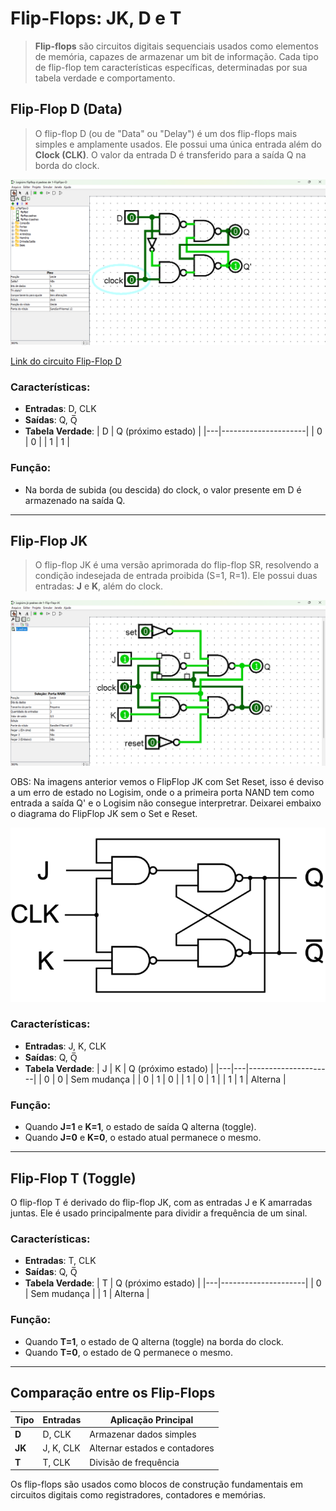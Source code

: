 # Flip-Flops: JK, D e T

>**Flip-flops** são circuitos digitais sequenciais usados como elementos de memória, capazes de armazenar um bit de informação. Cada tipo de flip-flop tem características específicas, determinadas por sua tabela verdade e comportamento.

## Flip-Flop D (Data)
>O flip-flop D (ou de "Data" ou "Delay") é um dos flip-flops mais simples e amplamente usados. Ele possui uma única entrada além do **Clock (CLK)**. O valor da entrada D é transferido para a saída Q na borda do clock.

![FlipFlop D Logisim](./Imagens/FLIPFLOP_D.png)

[Link do circuito Flip-Flop D](./1-FlipFlpo-D.circ)

### Características:
- **Entradas**: D, CLK
- **Saídas**: Q, Q̅
- **Tabela Verdade**:
  | D | Q (próximo estado) |
  |---|---------------------|
  | 0 | 0                   |
  | 1 | 1                   |

### Função:
- Na borda de subida (ou descida) do clock, o valor presente em D é armazenado na saída Q.

---

## Flip-Flop JK
>O flip-flop JK é uma versão aprimorada do flip-flop SR, resolvendo a condição indesejada de entrada proibida (S=1, R=1). Ele possui duas entradas: **J** e **K**, além do clock.

![FlipFlop JK](./Imagens/FLIPFLOP_JK.png)


OBS: Na imagens anterior vemos o FlipFlop JK com Set Reset, isso é deviso a um erro de estado no Logisim, onde o a primeira porta NAND tem como entrada a saída Q' e o Logisim não consegue interpretrar. Deixarei embaixo o diagrama do FlipFlop JK sem o Set e Reset.

![FlipFlop sem Set e Reset](./Imagens/FLIPFLOP_JK_SEM_SET_RESET.png)

### Características:
- **Entradas**: J, K, CLK
- **Saídas**: Q, Q̅
- **Tabela Verdade**:
  | J | K | Q (próximo estado) |
  |---|---|---------------------|
  | 0 | 0 | Sem mudança         |
  | 0 | 1 | 0                   |
  | 1 | 0 | 1                   |
  | 1 | 1 | Alterna             |

### Função:
- Quando **J=1** e **K=1**, o estado de saída Q alterna (toggle).
- Quando **J=0** e **K=0**, o estado atual permanece o mesmo.

---

## Flip-Flop T (Toggle)
O flip-flop T é derivado do flip-flop JK, com as entradas J e K amarradas juntas. Ele é usado principalmente para dividir a frequência de um sinal.

### Características:
- **Entradas**: T, CLK
- **Saídas**: Q, Q̅
- **Tabela Verdade**:
  | T | Q (próximo estado) |
  |---|---------------------|
  | 0 | Sem mudança         |
  | 1 | Alterna             |

### Função:
- Quando **T=1**, o estado de Q alterna (toggle) na borda do clock.
- Quando **T=0**, o estado de Q permanece o mesmo.

---

## Comparação entre os Flip-Flops

| Tipo   | Entradas      | Aplicação Principal              |
|--------|---------------|-----------------------------------|
| **D**  | D, CLK        | Armazenar dados simples          |
| **JK** | J, K, CLK     | Alternar estados e contadores    |
| **T**  | T, CLK        | Divisão de frequência            |

Os flip-flops são usados como blocos de construção fundamentais em circuitos digitais como registradores, contadores e memórias.

